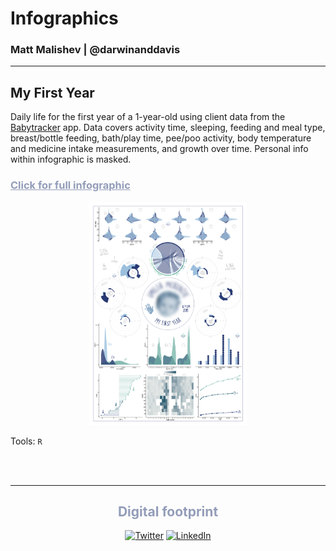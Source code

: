 # Infographics  
### Matt Malishev | @darwinanddavis    

******      

## My First Year    

Daily life for the first year of a 1-year-old using client data from the [Babytracker](https://play.google.com/store/apps/details?id=com.amila.parenting&hl=en_AU&gl=US) app. Data covers activity time, sleeping, feeding and meal type, breast/bottle feeding, bath/play time, pee/poo activity, body temperature and medicine intake measurements, and growth over time. Personal info within infographic is masked.               

<h3><a style="color:#939DB9;" href="myfirstyear/img/myfirstyear.pdf">Click for full infographic</a></h3>  
<div align="center">  
  <img src="myfirstyear/img/myfirstyear.png" width="50%">  
</div>  

Tools: `R`      
    
<br>   
<br>   


******      

<div align="center">
  <h2 style="color:#939DB9;">Digital footprint</h2>
  <p>
    <!-- <a href="https://github.com/darwinanddavis" target="_blank">
      <img alt="Github" src="https://img.shields.io/badge/GitHub-%2312100E.svg?&style=for-the-badge&logo=Github&logoColor=white" /></a>  -->
    <a href="https://twitter.com/darwinanddavis" target="_blank">
      <img alt="Twitter" src="https://img.shields.io/badge/twitter-%231DA1F2.svg?&style=for-the-badge&logo=twitter&logoColor=white" /></a> 
    <a href="https://www.linkedin.com/in/mmalishev" target="_blank">
      <img alt="LinkedIn" src="https://img.shields.io/badge/linkedin-%230077B5.svg?&style=for-the-badge&logo=linkedin&logoColor=white" /></a> 
  </p>
</div>
